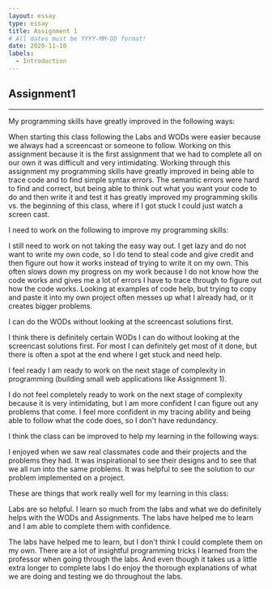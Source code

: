 ```yaml
---
layout: essay
type: essay
title: Assignment 1
# All dates must be YYYY-MM-DD format!
date: 2020-11-10
labels:
  - Introduction
---
```

## Assignment1
---
My programming skills have greatly improved in the following ways:

When starting this class following the Labs and WODs were easier because we always had a screencast or someone to follow. Working on this assignment because it is the first assignment that we had to complete all on our own it was difficult and very intimidating. Working through this assignment my programming skills have greatly improved in being able to trace code and to find simple syntax errors. The semantic errors were hard to find and correct, but being able to think out what you want your code to do and then write it and test it has greatly improved my programming skills vs. the beginning of this class, where if I got stuck I could just watch a screen cast. 

I need to work on the following to improve my programming skills:

I still need to work on not taking the easy way out. I get lazy and do not want to write my own code, so I do tend to steal code and give credit and then figure out how it works instead of trying to write it on my own. This often slows down my progress on my work because I do not know how the code works and gives me a lot of errors I have to trace through to figure out how the code works. Looking at examples of code help, but trying to copy and paste it into my own project often messes up what I already had, or it creates bigger problems. 

I can do the WODs without looking at the screencast solutions first.

I think there is definitely certain WODs I can do without looking at the screencast solutions first. For most I can definitely get most of it done, but there is often a spot at the end where I get stuck and need help. 


I feel ready I am ready to work on the next stage of complexity in programming (building small web applications like Assignment 1).

I do not feel completely ready to work on the next stage of complexity because it is very intimidating, but I am more confident I can figure out any problems that come. I feel more confident in my tracing ability and being able to follow what the code does, so I don't have redundancy. 

I think the class can be improved to help my learning in the following ways:

I enjoyed when we saw real classmates code and their projects and the problems they had. It was inspirational to see their designs and to see that we all run into the same problems. It was helpful to see the solution to our problem implemented on a project.  

These are things that work really well for my learning in this class:

Labs are so helpful. I learn so much from the labs and what we do definitely helps with the WODs and Assignments. The labs have helped me to learn and I am able to complete them with confidence.

The labs have helped me to learn, but I don't think I could complete them on my own. There are a lot of insightful programming tricks I learned from the professor when going through the labs. And even though it takes us a little extra longer to complete labs I do enjoy the thorough explanations of what we are doing and testing we do throughout the labs. 
